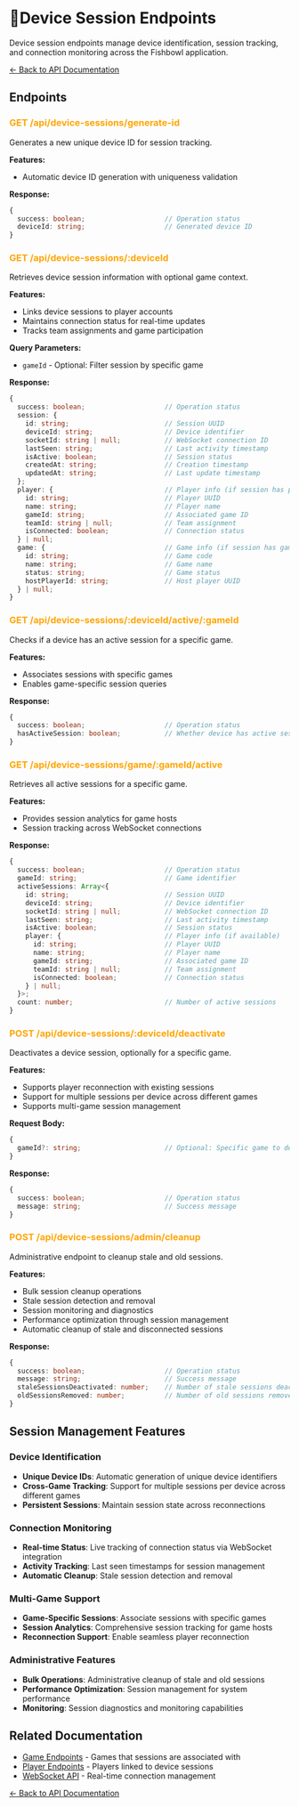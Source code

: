# 📱Device Session Endpoints

Device session endpoints manage device identification, session tracking, and connection monitoring across the Fishbowl application.

[← Back to API Documentation](../documentation.md)

## Endpoints

### <span style="color: orange;">GET /api/device-sessions/generate-id</span>
Generates a new unique device ID for session tracking.

**Features:**
- Automatic device ID generation with uniqueness validation

**Response:**
```typescript
{
  success: boolean;                    // Operation status
  deviceId: string;                    // Generated device ID
}
```

### <span style="color: orange;">GET /api/device-sessions/:deviceId</span>
Retrieves device session information with optional game context.

**Features:**
- Links device sessions to player accounts
- Maintains connection status for real-time updates
- Tracks team assignments and game participation

**Query Parameters:**
- `gameId` - Optional: Filter session by specific game

**Response:**
```typescript
{
  success: boolean;                    // Operation status
  session: {
    id: string;                        // Session UUID
    deviceId: string;                  // Device identifier
    socketId: string | null;           // WebSocket connection ID
    lastSeen: string;                  // Last activity timestamp
    isActive: boolean;                 // Session status
    createdAt: string;                 // Creation timestamp
    updatedAt: string;                 // Last update timestamp
  };
  player: {                            // Player info (if session has player)
    id: string;                        // Player UUID
    name: string;                      // Player name
    gameId: string;                    // Associated game ID
    teamId: string | null;             // Team assignment
    isConnected: boolean;              // Connection status
  } | null;
  game: {                              // Game info (if session has game)
    id: string;                        // Game code
    name: string;                      // Game name
    status: string;                    // Game status
    hostPlayerId: string;              // Host player UUID
  } | null;
}
```

### <span style="color: orange;">GET /api/device-sessions/:deviceId/active/:gameId</span>
Checks if a device has an active session for a specific game.

**Features:**
- Associates sessions with specific games
- Enables game-specific session queries

**Response:**
```typescript
{
  success: boolean;                    // Operation status
  hasActiveSession: boolean;           // Whether device has active session
}
```

### <span style="color: orange;">GET /api/device-sessions/game/:gameId/active</span>
Retrieves all active sessions for a specific game.

**Features:**
- Provides session analytics for game hosts
- Session tracking across WebSocket connections

**Response:**
```typescript
{
  success: boolean;                    // Operation status
  gameId: string;                      // Game identifier
  activeSessions: Array<{
    id: string;                        // Session UUID
    deviceId: string;                  // Device identifier
    socketId: string | null;           // WebSocket connection ID
    lastSeen: string;                  // Last activity timestamp
    isActive: boolean;                 // Session status
    player: {                          // Player info (if available)
      id: string;                      // Player UUID
      name: string;                    // Player name
      gameId: string;                  // Associated game ID
      teamId: string | null;           // Team assignment
      isConnected: boolean;            // Connection status
    } | null;
  }>;
  count: number;                       // Number of active sessions
}
```

### <span style="color: orange;">POST /api/device-sessions/:deviceId/deactivate</span>
Deactivates a device session, optionally for a specific game.

**Features:**
- Supports player reconnection with existing sessions
- Support for multiple sessions per device across different games
- Supports multi-game session management

**Request Body:**
```typescript
{
  gameId?: string;                     // Optional: Specific game to deactivate from
}
```

**Response:**
```typescript
{
  success: boolean;                    // Operation status
  message: string;                     // Success message
}
```

### <span style="color: orange;">POST /api/device-sessions/admin/cleanup</span>
Administrative endpoint to cleanup stale and old sessions.

**Features:**
- Bulk session cleanup operations
- Stale session detection and removal
- Session monitoring and diagnostics
- Performance optimization through session management
- Automatic cleanup of stale and disconnected sessions

**Response:**
```typescript
{
  success: boolean;                    // Operation status
  message: string;                     // Success message
  staleSessionsDeactivated: number;    // Number of stale sessions deactivated
  oldSessionsRemoved: number;          // Number of old sessions removed
}
```

## Session Management Features

### Device Identification
- **Unique Device IDs**: Automatic generation of unique device identifiers
- **Cross-Game Tracking**: Support for multiple sessions per device across different games
- **Persistent Sessions**: Maintain session state across reconnections

### Connection Monitoring
- **Real-time Status**: Live tracking of connection status via WebSocket integration
- **Activity Tracking**: Last seen timestamps for session management
- **Automatic Cleanup**: Stale session detection and removal

### Multi-Game Support
- **Game-Specific Sessions**: Associate sessions with specific games
- **Session Analytics**: Comprehensive session tracking for game hosts
- **Reconnection Support**: Enable seamless player reconnection

### Administrative Features
- **Bulk Operations**: Administrative cleanup of stale and old sessions
- **Performance Optimization**: Session management for system performance
- **Monitoring**: Session diagnostics and monitoring capabilities

## Related Documentation

- [Game Endpoints](./game-endpoints.md) - Games that sessions are associated with
- [Player Endpoints](./player-endpoints.md) - Players linked to device sessions
- [WebSocket API](../sockets/SOCKET-API.md) - Real-time connection management

[← Back to API Documentation](../documentation.md)
